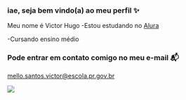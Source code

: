 ###  iae, seja bem vindo(a) ao meu perfil :sparkles: 

 Meu nome é Victor Hugo
 -Estou estudando no [Alura](https://www.alura.com.br)
 
 -Cursando ensino médio

 ### Pode entrar em contato comigo no meu e-mail 📬

 mello.santos.victor@escola.pr.gov.br

![](https://media.tenor.com/4btOI0hYOswAAAAC/seven-deadly-sins-salute.gif)
